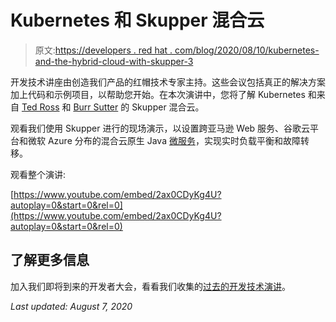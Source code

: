 # Kubernetes 和 Skupper 混合云

> 原文:[https://developers . red hat . com/blog/2020/08/10/kubernetes-and-the-hybrid-cloud-with-skupper-3](https://developers.redhat.com/blog/2020/08/10/kubernetes-and-the-hybrid-cloud-with-skupper-3)

开发技术讲座由创造我们产品的红帽技术专家主持。这些会议包括真正的解决方案加上代码和示例项目，以帮助您开始。在本次演讲中，您将了解 Kubernetes 和来自 [Ted Ross](https://developers.redhat.com/blog/author/rossted/) 和 [Burr Sutter](https://developers.redhat.com/blog/author/burrsutter/) 的 Skupper 混合云。

观看我们使用 Skupper 进行的现场演示，以设置跨亚马逊 Web 服务、谷歌云平台和微软 Azure 分布的混合云原生 Java [微服务](https://developers.redhat.com/topics/microservices/)，实现实时负载平衡和故障转移。

观看整个演讲:

[https://www.youtube.com/embed/2ax0CDyKg4U?autoplay=0&start=0&rel=0](https://www.youtube.com/embed/2ax0CDyKg4U?autoplay=0&start=0&rel=0)

## 了解更多信息

加入我们即将到来的开发者大会，看看我们收集的[过去的开发技术演讲](https://developers.redhat.com/devnation/?page=0)。

*Last updated: August 7, 2020*